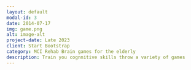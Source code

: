 ```yaml
---
layout: default
modal-id: 3
date: 2014-07-17
img: game.png
alt: image-alt
project-date: Late 2023
client: Start Bootstrap
category: MCI Rehab Brain games for the elderly 
description: Train you cognnitive skills throw a variety of games
---
```

